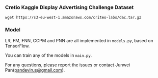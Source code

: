 ### Cretio Kaggle Display Advertising Challenge Dataset

`wget https://s3-eu-west-1.amazonaws.com/criteo-labs/dac.tar.gz`

### Model

LR, FM, FNN, CCPM and PNN are all implemented in `models.py`, based on TensorFlow.

You can train any of the models in `main.py`.

For any questions, please report the issues or contact Junwei Pan(pandevirus@gmail.com).


